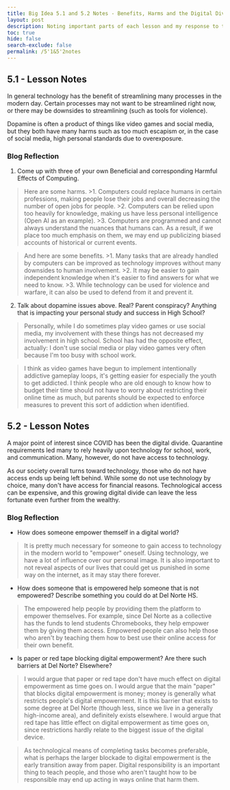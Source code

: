 ```yaml
---
title: Big Idea 5.1 and 5.2 Notes - Benefits, Harms and the Digital Divide
layout: post
description: Noting important parts of each lesson and my response to the hacks.
toc: true
hide: false
search-exclude: false
permalink: /5'1&5'2notes
---
```


## 5.1 - Lesson Notes

In general technology has the benefit of streamlining many processes in the modern day. Certain processes may not want to be streamlined right now, or there may be downsides to streamlining (such as tools for violence).

Dopamine is often a product of things like video games and social media, but they both have many harms such as too much escapism or, in the case of social media, high personal standards due to overexposure.

### Blog Reflection

1. Come up with three of your own Beneficial and corresponding Harmful Effects of Computing.

>Here are some harms.
    >1. Computers could replace humans in certain professions, making people lose their jobs and overall decreasing the number of open jobs for people.
    >2. Computers can be relied upon too heavily for knowledge, making us have less personal intelligence (Open AI as an example).
    >3. Computers are programmed and cannot always understand the nuances that humans can. As a result, if we place too much emphasis on them, we may end up publicizing biased accounts of historical or current events.

>And here are some benefits.
    >1. Many tasks that are already handled by computers can be improved as technology improves without many downsides to human involvement.
    >2. It may be easier to gain independent knowledge when it's easier to find answers for what we need to know.
    >3. While technology can be used for violence and warfare, it can also be used to defend from it and prevent it.

2. Talk about dopamine issues above. Real? Parent conspiracy? Anything that is impacting your personal study and success in High School?

>Personally, while I do sometimes play video games or use social media, my involvement with these things has not decreased my involvement in high school. School has had the opposite effect, actually: I  don't use social media or play video games very often because I'm too busy with school work. 

>I think as video games have begun to implement intentionally addictive gameplay loops, it's getting easier for especially the youth to get addicted. I think people who are old enough to know how to budget their time should not have to worry about restricting their online time as much, but parents should be expected to enforce measures to prevent this sort of addiction when identified.

## 5.2 - Lesson Notes

A major point of interest since COVID has been the digital divide. Quarantine requirements led many to rely heavily upon technology for school, work, and communication. Many, however, do not have access to technology.

As our society overall turns toward technology, those who do not have access ends up being left behind. While some do not use technology by choice, many don't have access for financial reasons. Technological access can be expensive, and this growing digital divide can leave the less fortunate even further from the wealthy.

### Blog Reflection

- How does someone empower themself in a digital world?

>It is pretty much necessary for someone to gain access to technology in the modern world to "empower" oneself. Using technology, we have a lot of influence over our personal image. It is also important to not reveal aspects of our lives that could get us punished in some way on the internet, as it may stay there forever.

- How does someone that is empowered help someone that is not empowered? Describe something you could do at Del Norte HS.

>The empowered help people by providing them the platform to empower themselves. For example, since Del Norte as a collective has the funds to lend students Chromebooks, they help empower them by giving them access. Empowered people can also help those who aren't by teaching them how to best use their online access for their own benefit.

- Is paper or red tape blocking digital empowerment? Are there such barriers at Del Norte? Elsewhere?

>I would argue that paper or red tape don't have much effect on digital empowerment as time goes on. I would argue that the main "paper" that blocks digital empowerment is money; money is generally what restricts people's digital empowerment. It is this barrier that exists to some degree at Del Norte (though less, since we live in a generally high-income area), and definitely exists elsewhere. I would argue that red tape has little effect on digital empowerment as time goes on, since restrictions hardly relate to the biggest issue of the digital device.

>As technological means of completing tasks becomes preferable, what is perhaps the larger blockade to digital empowerment is the early transition away from paper. Digital responsibility is an important thing to teach people, and those who aren't taught how to be responsible may end up acting in ways online that harm them.